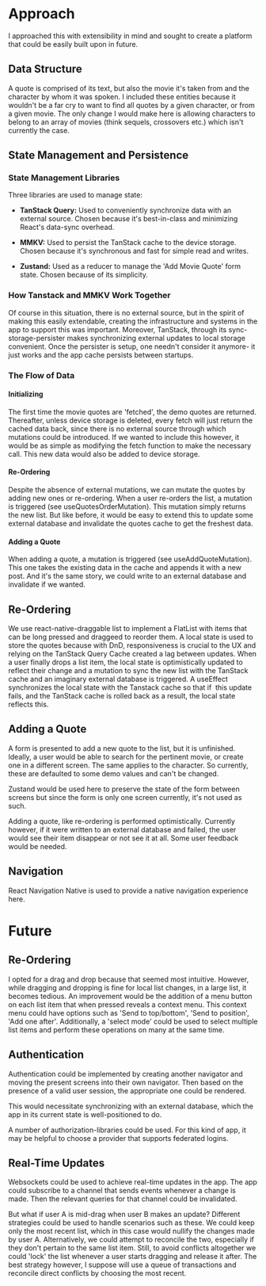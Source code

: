 # Approach

I approached this with extensibility in mind and sought to create a platform that could be easily built upon in future.

## Data Structure

A quote is comprised of its text, but also the movie it's taken from and the character by whom it was spoken. I included these entities because it wouldn't be a far cry to want to find all quotes by a given character, or from a given movie. The only change I would make here is allowing characters to belong to an array of movies (think sequels, crossovers etc.) which isn't currently the case.

## State Management and Persistence

### State Management Libraries

Three libraries are used to manage state:

- **TanStack Query:** Used to conveniently synchronize data with an external source. Chosen because it's best-in-class and minimizing React's data-sync overhead.

- **MMKV:** Used to persist the TanStack cache to the device storage. Chosen because it's synchronous and fast for simple read and writes.

- **Zustand:** Used as a reducer to manage the 'Add Movie Quote' form state. Chosen because of its simplicity.

### How Tanstack and MMKV Work Together

Of course in this situation, there is no external source, but in the spirit of making this easily extendable, creating the infrastructure and systems in the app to support this was important. Moreover, TanStack, through its sync-storage-persister makes synchronizing external updates to local storage convenient. Once the persister is setup, one needn't consider it anymore- it just works and the app cache persists between startups.

### The Flow of Data

#### Initializing

The first time the movie quotes are 'fetched', the demo quotes are returned. Thereafter, unless device storage is deleted, every fetch will just return the cached data back, since there is no external source through which mutations could be introduced. If we wanted to include this however, it would be as simple as modifying the fetch function to make the necessary call. This new data would also be added to device storage.

#### Re-Ordering

Despite the absence of external mutations, we can mutate the quotes by adding new ones or re-ordering. When a user re-orders the list, a mutation is triggered (see useQuotesOrderMutation). This mutation simply returns the new list. But like before, it would be easy to extend this to update some external database and invalidate the quotes cache to get the freshest data.

#### Adding a Quote

When adding a quote, a mutation is triggered (see useAddQuoteMutation). This one takes the existing data in the cache and appends it with a new post. And it's the same story, we could write to an external database and invalidate if we wanted.

## Re-Ordering

We use react-native-draggable list to implement a FlatList with items that can be long pressed and draggeed to reorder them. A local state is used to store the quotes because with DnD, responsiveness is crucial to the UX and relying on the TanStack Query Cache created a lag between updates. When a user finally drops a list item, the local state is optimistically updated to reflect their change and a mutation to sync the new list with the TanStack cache and an imaginary external database is triggered. A useEffect synchronizes the local state with the Tanstack cache so that if  this update fails, and the TanStack cache is rolled back as a result, the local state reflects this.

## Adding a Quote

A form is presented to add a new quote to the list, but it is unfinished. Ideally, a user would be able to search for the pertinent movie, or create one in a different screen. The same applies to the character. So currently, these are defaulted to some demo values and can't be changed.

Zustand would be used here to preserve the state of the form between screens but since the form is only one screen currently, it's not used as such.

Adding a quote, like re-ordering is performed optimistically. Currently however, if it were written to an external database and failed, the user would see their item disappear or not see it at all. Some user feedback would be needed.

## Navigation

React Navigation Native is used to provide a native navigation experience here.

# Future

## Re-Ordering

I opted for a drag and drop because that seemed most intuitive. However, while dragging and dropping is fine for local list changes, in a large list, it becomes tedious. An improvement would be the addition of a menu button on each list item that when pressed reveals a context menu. This context menu could have options such as 'Send to top/bottom', 'Send to position', 'Add one after'. Additionally, a 'select mode' could be used to select multiple list items and perform these operations on many at the same time.

## Authentication

Authentication could be implemented by creating another navigator and moving the present screens into their own navigator. Then based on the presence of a valid user session, the appropriate one could be rendered.

This would necessitate synchronizing with an external database, which the app in its current state is well-positioned to do.

A number of authorization-libraries could be used. For this kind of app, it may be helpful to choose a provider that supports federated logins.

## Real-Time Updates

Websockets could be used to achieve real-time updates in the app. The app could subscribe to a channel that sends events whenever a change is made. Then the relevant queries for that channel could be invalidated.

But what if user A is mid-drag when user B makes an update? Different strategies could be used to handle scenarios such as these.
We could keep only the most recent list, which in this case would nullify the changes made by user A. Alternatively, we could attempt to reconcile the two, especially if they don't pertain to the same list item.
Still, to avoid conflicts altogether we could 'lock' the list whenever a user starts dragging and release it after.
The best strategy however, I suppose will use a queue of transactions and reconcile direct conflicts by choosing the most recent.

